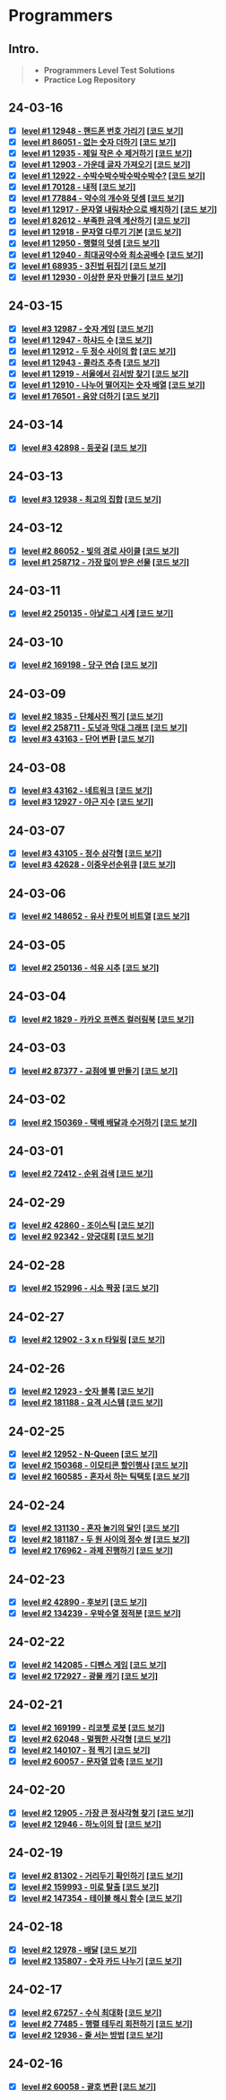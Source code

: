 # Programmers

## Intro.
>- **Programmers Level Test Solutions**
>- **Practice Log Repository**

## 24-03-16
- [x] **[level #1 12948 - 핸드폰 번호 가리기](https://school.programmers.co.kr/learn/courses/30/lessons/12948?language=java) [[코드 보기]](https://github.com/pintordev/programmers/blob/main/src/main/java/level1/Solution_12948.java)**
- [x] **[level #1 86051 - 없는 숫자 더하기](https://school.programmers.co.kr/learn/courses/30/lessons/86051?language=java) [[코드 보기]](https://github.com/pintordev/programmers/blob/main/src/main/java/level1/Solution_86051.java)**
- [x] **[level #1 12935 - 제일 작은 수 제거하기](https://school.programmers.co.kr/learn/courses/30/lessons/12935?language=java) [[코드 보기]](https://github.com/pintordev/programmers/blob/main/src/main/java/level1/Solution_12935.java)**
- [x] **[level #1 12903 - 가운데 글자 가져오기](https://school.programmers.co.kr/learn/courses/30/lessons/12903?language=java) [[코드 보기]](https://github.com/pintordev/programmers/blob/main/src/main/java/level1/Solution_12903.java)**
- [x] **[level #1 12922 - 수박수박수박수박수박수?](https://school.programmers.co.kr/learn/courses/30/lessons/12922?language=java) [[코드 보기]](https://github.com/pintordev/programmers/blob/main/src/main/java/level1/Solution_12922.java)**
- [x] **[level #1 70128 - 내적](https://school.programmers.co.kr/learn/courses/30/lessons/70128?language=java) [[코드 보기]](https://github.com/pintordev/programmers/blob/main/src/main/java/level1/Solution_70128.java)**
- [x] **[level #1 77884 - 약수의 개수와 덧셈](https://school.programmers.co.kr/learn/courses/30/lessons/77884?language=java) [[코드 보기]](https://github.com/pintordev/programmers/blob/main/src/main/java/level1/Solution_77884.java)**
- [x] **[level #1 12917 - 문자열 내림차순으로 배치하기](https://school.programmers.co.kr/learn/courses/30/lessons/12917?language=java) [[코드 보기]](https://github.com/pintordev/programmers/blob/main/src/main/java/level1/Solution_12917.java)**
- [x] **[level #1 82612 - 부족한 금액 계산하기](https://school.programmers.co.kr/learn/courses/30/lessons/82612?language=java) [[코드 보기]](https://github.com/pintordev/programmers/blob/main/src/main/java/level1/Solution_82612.java)**
- [x] **[level #1 12918 - 문자열 다루기 기본](https://school.programmers.co.kr/learn/courses/30/lessons/12918?language=java) [[코드 보기]](https://github.com/pintordev/programmers/blob/main/src/main/java/level1/Solution_12918.java)**
- [x] **[level #1 12950 - 행렬의 덧셈](https://school.programmers.co.kr/learn/courses/30/lessons/12950?language=java) [[코드 보기]](https://github.com/pintordev/programmers/blob/main/src/main/java/level1/Solution_12950.java)**
- [x] **[level #1 12940 - 최대공약수와 최소공배수](https://school.programmers.co.kr/learn/courses/30/lessons/12940?language=java) [[코드 보기]](https://github.com/pintordev/programmers/blob/main/src/main/java/level1/Solution_12940.java)**
- [x] **[level #1 68935 - 3진법 뒤집기](https://school.programmers.co.kr/learn/courses/30/lessons/68935?language=java) [[코드 보기]](https://github.com/pintordev/programmers/blob/main/src/main/java/level1/Solution_68935.java)**
- [x] **[level #1 12930 - 이상한 문자 만들기](https://school.programmers.co.kr/learn/courses/30/lessons/12930?language=java) [[코드 보기]](https://github.com/pintordev/programmers/blob/main/src/main/java/level1/Solution_12930.java)**

## 24-03-15
- [x] **[level #3 12987 - 숫자 게임](https://school.programmers.co.kr/learn/courses/30/lessons/12987?language=java) [[코드 보기]](https://github.com/pintordev/programmers/blob/main/src/main/java/level3/Solution_12987.java)**
- [x] **[level #1 12947 - 하샤드 수](https://school.programmers.co.kr/learn/courses/30/lessons/12947?language=java) [[코드 보기]](https://github.com/pintordev/programmers/blob/main/src/main/java/level1/Solution_12947.java)**
- [x] **[level #1 12912 - 두 정수 사이의 합](https://school.programmers.co.kr/learn/courses/30/lessons/12912?language=java) [[코드 보기]](https://github.com/pintordev/programmers/blob/main/src/main/java/level1/Solution_12912.java)**
- [x] **[level #1 12943 - 콜라츠 추측](https://school.programmers.co.kr/learn/courses/30/lessons/12943?language=java) [[코드 보기]](https://github.com/pintordev/programmers/blob/main/src/main/java/level1/Solution_12943.java)**
- [x] **[level #1 12919 - 서울에서 김서방 찾기](https://school.programmers.co.kr/learn/courses/30/lessons/12919?language=java) [[코드 보기]](https://github.com/pintordev/programmers/blob/main/src/main/java/level1/Solution_12919.java)**
- [x] **[level #1 12910 - 나누어 떨어지는 숫자 배열](https://school.programmers.co.kr/learn/courses/30/lessons/12910?language=java) [[코드 보기]](https://github.com/pintordev/programmers/blob/main/src/main/java/level1/Solution_12910.java)**
- [x] **[level #1 76501 - 음양 더하기](https://school.programmers.co.kr/learn/courses/30/lessons/76501?language=java) [[코드 보기]](https://github.com/pintordev/programmers/blob/main/src/main/java/level1/Solution_76501.java)**

## 24-03-14
- [x] **[level #3 42898 - 등굣길](https://school.programmers.co.kr/learn/courses/30/lessons/42898?language=java) [[코드 보기]](https://github.com/pintordev/programmers/blob/main/src/main/java/level3/Solution_42898.java)**

## 24-03-13
- [x] **[level #3 12938 - 최고의 집합](https://school.programmers.co.kr/learn/courses/30/lessons/12938?language=java) [[코드 보기]](https://github.com/pintordev/programmers/blob/main/src/main/java/level3/Solution_12938.java)**

## 24-03-12
- [x] **[level #2 86052 - 빛의 경로 사이클](https://school.programmers.co.kr/learn/courses/30/lessons/86052?language=java) [[코드 보기]](https://github.com/pintordev/programmers/blob/main/src/main/java/level2/Solution_86052.java)**
- [x] **[level #1 258712 - 가장 많이 받은 선물](https://school.programmers.co.kr/learn/courses/30/lessons/258712?language=java) [[코드 보기]](https://github.com/pintordev/programmers/blob/main/src/main/java/level1/Solution_258712.java)**

## 24-03-11
- [x] **[level #2 250135 - 아날로그 시계](https://school.programmers.co.kr/learn/courses/30/lessons/250135?language=java) [[코드 보기]](https://github.com/pintordev/programmers/blob/main/src/main/java/level2/Solution_250135.java)**

## 24-03-10
- [x] **[level #2 169198 - 당구 연습](https://school.programmers.co.kr/learn/courses/30/lessons/169198?language=java) [[코드 보기]](https://github.com/pintordev/programmers/blob/main/src/main/java/level2/Solution_169198.java)**

## 24-03-09
- [x] **[level #2 1835 - 단체사진 찍기](https://school.programmers.co.kr/learn/courses/30/lessons/1835?language=java) [[코드 보기]](https://github.com/pintordev/programmers/blob/main/src/main/java/level2/Solution_1835.java)**
- [x] **[level #2 258711 - 도넛과 막대 그래프](https://school.programmers.co.kr/learn/courses/30/lessons/258711?language=java) [[코드 보기]](https://github.com/pintordev/programmers/blob/main/src/main/java/level2/Solution_258711.java)**
- [x] **[level #3 43163 - 단어 변환](https://school.programmers.co.kr/learn/courses/30/lessons/43163?language=java) [[코드 보기]](https://github.com/pintordev/programmers/blob/main/src/main/java/level3/Solution_43163.java)**

## 24-03-08
- [x] **[level #3 43162 - 네트워크](https://school.programmers.co.kr/learn/courses/30/lessons/43162?language=java) [[코드 보기]](https://github.com/pintordev/programmers/blob/main/src/main/java/level3/Solution_43162.java)**
- [x] **[level #3 12927 - 야근 지수](https://school.programmers.co.kr/learn/courses/30/lessons/12927?language=java) [[코드 보기]](https://github.com/pintordev/programmers/blob/main/src/main/java/level3/Solution_12927.java)**

## 24-03-07
- [x] **[level #3 43105 - 정수 삼각형](https://school.programmers.co.kr/learn/courses/30/lessons/43105?language=java) [[코드 보기]](https://github.com/pintordev/programmers/blob/main/src/main/java/level3/Solution_43105.java)**
- [x] **[level #3 42628 - 이중우선순위큐](https://school.programmers.co.kr/learn/courses/30/lessons/42628?language=java) [[코드 보기]](https://github.com/pintordev/programmers/blob/main/src/main/java/level3/Solution_42628.java)**

## 24-03-06
- [x] **[level #2 148652 - 유사 칸토어 비트열](https://school.programmers.co.kr/learn/courses/30/lessons/148652?language=java) [[코드 보기]](https://github.com/pintordev/programmers/blob/main/src/main/java/level2/Solution_148652.java)**

## 24-03-05
- [x] **[level #2 250136 - 석유 시추](https://school.programmers.co.kr/learn/courses/30/lessons/250136?language=java) [[코드 보기]](https://github.com/pintordev/programmers/blob/main/src/main/java/level2/Solution_250136.java)**

## 24-03-04
- [x] **[level #2 1829 - 카카오 프렌즈 컬러링북](https://school.programmers.co.kr/learn/courses/30/lessons/1829?language=java) [[코드 보기]](https://github.com/pintordev/programmers/blob/main/src/main/java/level2/Solution_1829.java)**

## 24-03-03
- [x] **[level #2 87377 - 교점에 별 만들기](https://school.programmers.co.kr/learn/courses/30/lessons/87377?language=java) [[코드 보기]](https://github.com/pintordev/programmers/blob/main/src/main/java/level2/Solution_87377.java)**

## 24-03-02
- [x] **[level #2 150369 - 택배 배달과 수거하기](https://school.programmers.co.kr/learn/courses/30/lessons/150369?language=java) [[코드 보기]](https://github.com/pintordev/programmers/blob/main/src/main/java/level2/Solution_150369.java)**

## 24-03-01
- [x] **[level #2 72412 - 순위 검색](https://school.programmers.co.kr/learn/courses/30/lessons/72412?language=java) [[코드 보기]](https://github.com/pintordev/programmers/blob/main/src/main/java/level2/Solution_72412.java)**

## 24-02-29
- [x] **[level #2 42860 - 조이스틱](https://school.programmers.co.kr/learn/courses/30/lessons/42860?language=java) [[코드 보기]](https://github.com/pintordev/programmers/blob/main/src/main/java/level2/Solution_42860.java)**
- [x] **[level #2 92342 - 양궁대회](https://school.programmers.co.kr/learn/courses/30/lessons/92342?language=java) [[코드 보기]](https://github.com/pintordev/programmers/blob/main/src/main/java/level2/Solution_92342.java)**

## 24-02-28
- [x] **[level #2 152996 - 시소 짝꿍](https://school.programmers.co.kr/learn/courses/30/lessons/152996?language=java) [[코드 보기]](https://github.com/pintordev/programmers/blob/main/src/main/java/level2/Solution_152996.java)**

## 24-02-27
- [x] **[level #2 12902 - 3 x n 타일링](https://school.programmers.co.kr/learn/courses/30/lessons/12902?language=java) [[코드 보기]](https://github.com/pintordev/programmers/blob/main/src/main/java/level2/Solution_12902.java)**

## 24-02-26
- [x] **[level #2 12923 - 숫자 블록](https://school.programmers.co.kr/learn/courses/30/lessons/12923?language=java) [[코드 보기]](https://github.com/pintordev/programmers/blob/main/src/main/java/level2/Solution_12923.java)**
- [x] **[level #2 181188 - 요격 시스템](https://school.programmers.co.kr/learn/courses/30/lessons/181188?language=java) [[코드 보기]](https://github.com/pintordev/programmers/blob/main/src/main/java/level2/Solution_181188.java)**

## 24-02-25
- [x] **[level #2 12952 - N-Queen](https://school.programmers.co.kr/learn/courses/30/lessons/12952?language=java) [[코드 보기]](https://github.com/pintordev/programmers/blob/main/src/main/java/level2/Solution_12952.java)**
- [x] **[level #2 150368 - 이모티콘 할인행사](https://school.programmers.co.kr/learn/courses/30/lessons/150368?language=java) [[코드 보기]](https://github.com/pintordev/programmers/blob/main/src/main/java/level2/Solution_150368.java)**
- [x] **[level #2 160585 - 혼자서 하는 틱택토](https://school.programmers.co.kr/learn/courses/30/lessons/160585?language=java) [[코드 보기]](https://github.com/pintordev/programmers/blob/main/src/main/java/level2/Solution_160585.java)**

## 24-02-24
- [x] **[level #2 131130 - 혼자 놀기의 달인](https://school.programmers.co.kr/learn/courses/30/lessons/131130?language=java) [[코드 보기]](https://github.com/pintordev/programmers/blob/main/src/main/java/level2/Solution_131130.java)**
- [x] **[level #2 181187 - 두 원 사이의 정수 쌍](https://school.programmers.co.kr/learn/courses/30/lessons/181187?language=java) [[코드 보기]](https://github.com/pintordev/programmers/blob/main/src/main/java/level2/Solution_181187.java)**
- [x] **[level #2 176962 - 과제 진행하기](https://school.programmers.co.kr/learn/courses/30/lessons/176962?language=java) [[코드 보기]](https://github.com/pintordev/programmers/blob/main/src/main/java/level2/Solution_176962.java)**

## 24-02-23
- [x] **[level #2 42890 - 후보키](https://school.programmers.co.kr/learn/courses/30/lessons/42890?language=java) [[코드 보기]](https://github.com/pintordev/programmers/blob/main/src/main/java/level2/Solution_42890.java)**
- [x] **[level #2 134239 - 우박수열 정적분](https://school.programmers.co.kr/learn/courses/30/lessons/134239?language=java) [[코드 보기]](https://github.com/pintordev/programmers/blob/main/src/main/java/level2/Solution_134239.java)**

## 24-02-22
- [x] **[level #2 142085 - 디펜스 게임](https://school.programmers.co.kr/learn/courses/30/lessons/142085?language=java) [[코드 보기]](https://github.com/pintordev/programmers/blob/main/src/main/java/level2/Solution_142085.java)**
- [x] **[level #2 172927 - 광물 캐기](https://school.programmers.co.kr/learn/courses/30/lessons/172927?language=java) [[코드 보기]](https://github.com/pintordev/programmers/blob/main/src/main/java/level2/Solution_172927.java)**

## 24-02-21
- [x] **[level #2 169199 - 리코쳇 로봇](https://school.programmers.co.kr/learn/courses/30/lessons/169199?language=java) [[코드 보기]](https://github.com/pintordev/programmers/blob/main/src/main/java/level2/Solution_169199.java)**
- [x] **[level #2 62048 - 멀쩡한 사각형](https://school.programmers.co.kr/learn/courses/30/lessons/62048?language=java) [[코드 보기]](https://github.com/pintordev/programmers/blob/main/src/main/java/level2/Solution_62048.java)**
- [x] **[level #2 140107 - 점 찍기](https://school.programmers.co.kr/learn/courses/30/lessons/140107?language=java) [[코드 보기]](https://github.com/pintordev/programmers/blob/main/src/main/java/level2/Solution_140107.java)**
- [x] **[level #2 60057 - 문자열 압축](https://school.programmers.co.kr/learn/courses/30/lessons/60057?language=java) [[코드 보기]](https://github.com/pintordev/programmers/blob/main/src/main/java/level2/Solution_60057.java)**

## 24-02-20
- [x] **[level #2 12905 - 가장 큰 정사각형 찾기](https://school.programmers.co.kr/learn/courses/30/lessons/12905?language=java) [[코드 보기]](https://github.com/pintordev/programmers/blob/main/src/main/java/level2/Solution_12905.java)**
- [x] **[level #2 12946 - 하노이의 탑](https://school.programmers.co.kr/learn/courses/30/lessons/12946?language=java) [[코드 보기]](https://github.com/pintordev/programmers/blob/main/src/main/java/level2/Solution_12946.java)**

## 24-02-19
- [x] **[level #2 81302 - 거리두기 확인하기](https://school.programmers.co.kr/learn/courses/30/lessons/81302?language=java) [[코드 보기]](https://github.com/pintordev/programmers/blob/main/src/main/java/level2/Solution_81302.java)**
- [x] **[level #2 159993 - 미로 탈출](https://school.programmers.co.kr/learn/courses/30/lessons/159993?language=java) [[코드 보기]](https://github.com/pintordev/programmers/blob/main/src/main/java/level2/Solution_159993.java)**
- [x] **[level #2 147354 - 테이블 해시 함수](https://school.programmers.co.kr/learn/courses/30/lessons/147354?language=java) [[코드 보기]](https://github.com/pintordev/programmers/blob/main/src/main/java/level2/Solution_147354.java)**

## 24-02-18
- [x] **[level #2 12978 - 배달](https://school.programmers.co.kr/learn/courses/30/lessons/12978?language=java) [[코드 보기]](https://github.com/pintordev/programmers/blob/main/src/main/java/level2/Solution_12978.java)**
- [x] **[level #2 135807 - 숫자 카드 나누기](https://school.programmers.co.kr/learn/courses/30/lessons/135807?language=java) [[코드 보기]](https://github.com/pintordev/programmers/blob/main/src/main/java/level2/Solution_135807.java)**

## 24-02-17
- [x] **[level #2 67257 - 수식 최대화](https://school.programmers.co.kr/learn/courses/30/lessons/67257?language=java) [[코드 보기]](https://github.com/pintordev/programmers/blob/main/src/main/java/level2/Solution_67257.java)**
- [x] **[level #2 77485 - 행렬 테두리 회전하기](https://school.programmers.co.kr/learn/courses/30/lessons/77485?language=java) [[코드 보기]](https://github.com/pintordev/programmers/blob/main/src/main/java/level2/Solution_77485.java)**
- [x] **[level #2 12936 - 줄 서는 방법](https://school.programmers.co.kr/learn/courses/30/lessons/12936?language=java) [[코드 보기]](https://github.com/pintordev/programmers/blob/main/src/main/java/level2/Solution_12936.java)**

## 24-02-16
- [x] **[level #2 60058 - 괄호 변환](https://school.programmers.co.kr/learn/courses/30/lessons/60058?language=java) [[코드 보기]](https://github.com/pintordev/programmers/blob/main/src/main/java/level2/Solution_60058.java)**